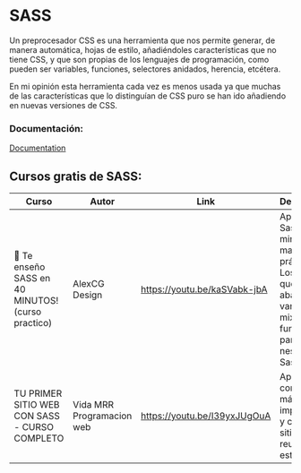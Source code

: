 # SASS

Un preprocesador CSS es una herramienta que nos permite generar, de manera automática, hojas de estilo, añadiéndoles características que no tiene CSS, y que son propias de los lenguajes de programación, como pueden ser variables, funciones, selectores anidados, herencia, etcétera.

En mi opinión esta herramienta cada vez es menos usada ya que muchas de las características que lo distinguían de CSS puro se han ido añadiendo en nuevas versiones de CSS.

### Documentación:

[Documentation](https://sass-lang.com/documentation/)

## Cursos gratis de SASS:

| Curso | Autor | Link | Descripción |
| --- | --- | --- | --- |
| 🧡 Te enseño SASS en 40 MINUTOS! (curso practico) | AlexCG Design | https://youtu.be/kaSVabk-jbA | Aprende Sass en 40 minutos de manera práctica. Los temas que e abarcan son variables, mixins, funciones, partials y el nesting en Sass. |
| TU PRIMER SITIO WEB CON SASS - CURSO COMPLETO | Vida MRR Programacion web | https://youtu.be/I39yxJUgOuA | Aprende los conceptos más importantes y crea un sitio reusando estilos. |
